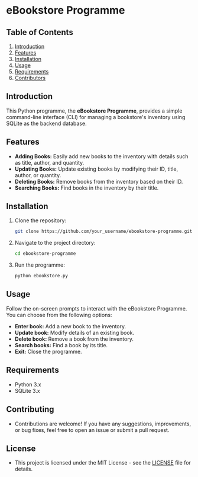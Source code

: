 # eBookstore Programme

## Table of Contents

1. [Introduction](#introduction)
2. [Features](#features)
3. [Installation](#installation)
4. [Usage](#usage)
5. [Requirements](#requirements)
6. [Contributors](#contributors)

## Introduction

This Python programme, the **eBookstore Programme**, provides a simple command-line interface (CLI) for managing a bookstore's inventory using SQLite as the backend database.

## Features

- **Adding Books:** Easily add new books to the inventory with details such as title, author, and quantity.
- **Updating Books:** Update existing books by modifying their ID, title, author, or quantity.
- **Deleting Books:** Remove books from the inventory based on their ID.
- **Searching Books:** Find books in the inventory by their title.

## Installation

1. Clone the repository:

    ```bash
    git clone https://github.com/your_username/ebookstore-programme.git
    ```

2. Navigate to the project directory:

    ```bash
    cd ebookstore-programme
    ```

3. Run the programme:

    ```bash
    python ebookstore.py
    ```

## Usage

Follow the on-screen prompts to interact with the eBookstore Programme. You can choose from the following options:

- **Enter book:** Add a new book to the inventory.
- **Update book:** Modify details of an existing book.
- **Delete book:** Remove a book from the inventory.
- **Search books:** Find a book by its title.
- **Exit:** Close the programme.

## Requirements

- Python 3.x
- SQLite 3.x

## Contributing

- Contributions are welcome! If you have any suggestions, improvements, or bug fixes, feel free to open an issue or submit a pull request.

## License

- This project is licensed under the MIT License - see the [LICENSE](LICENSE) file for details.
